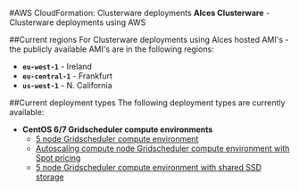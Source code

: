 #AWS CloudFormation: Clusterware deployments
**Alces Clusterware** - Clusterware deployments using AWS

##Current regions
For Clusterware deployments using Alces hosted AMI's - the publicly available AMI's are in the following regions: 

* **`eu-west-1`** - Ireland
* **`eu-central-1`** - Frankfurt
* **`us-west-1`** - N. California

##Current deployment types
The following deployment types are currently available: 

* **CentOS 6/7 Gridscheduler compute environments**
  * [5 node Gridscheduler compute environment](https://github.com/alces-software/clusterware-deployment-methods/blob/master/aws-cloudformation/5-node.json)
  * [Autoscaling compute node Gridscheduler compute environment with Spot pricing](https://github.com/alces-software/clusterware-deployment-methods/blob/master/aws-cloudformation/SGE-compute.json)
  * [5 node Gridscheduler compute environment with shared SSD storage](https://github.com/alces-software/clusterware-deployment-methods/blob/master/aws-cloudformation/5-node-noroute53-ebs.json)

